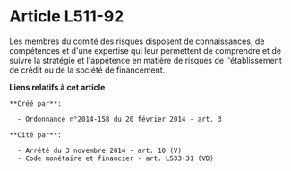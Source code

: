 # Article L511-92

Les membres du comité des risques disposent de connaissances, de compétences et d'une expertise qui leur permettent de
comprendre et de suivre la stratégie et l'appétence en matière de risques de l'établissement de crédit ou de la société de
financement.

**Liens relatifs à cet article**

	**Créé par**:

	  - Ordonnance n°2014-158 du 20 février 2014 - art. 3

	**Cité par**:

	  - Arrêté du 3 novembre 2014 - art. 10 (V)
	  - Code monétaire et financier - art. L533-31 (VD)
